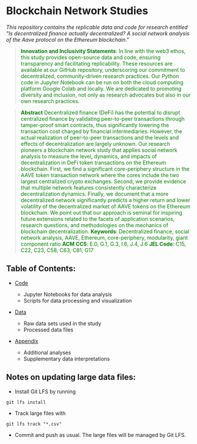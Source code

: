 # Blockchain Network Studies

*This repository contains the replicable data and code for research entitled "Is decentralized finance actually decentralized? A social network analysis of the Aave protocol on the Ethereum blockchain."*

<blockquote style="color: green;">
   <strong>Innovation and Inclusivity Statements</strong>:
   In line with the web3 ethos, this study provides open-source data and code, ensuring transparency and facilitating replicability. These resources are available at our GitHub repository, underscoring our commitment to decentralized, community-driven research practices. Our Python code in Jupyter Notebook can be run on both the cloud computing platform Google Colab and locally. We are dedicated to promoting diversity and inclusion, not only as research advocates but also in our own research practices.</p>
</blockquote>

<blockquote style="color: green;">
   <strong>Abstract</strong>
   Decentralized finance (DeFi) has the potential to disrupt centralized finance by validating peer-to-peer transactions through tamper-proof smart contracts, thus significantly lowering the transaction cost charged by financial intermediaries. However, the actual realization of peer-to-peer transactions and the levels and effects of decentralization are largely unknown. Our research pioneers a blockchain network study that applies social network analysis to measure the level, dynamics, and impacts of decentralization in DeFi token transactions on the Ethereum blockchain. First, we find a significant core-periphery structure in the AAVE token transaction network where the cores include the two largest centralized crypto exchanges. Second, we provide evidence that multiple network features consistently characterize decentralization dynamics. Finally, we document that a more decentralized network significantly predicts a higher return and lower volatility of the decentralized market of AAVE tokens on the Ethereum blockchain. We point out that our approach is seminal for inspiring future extensions related to the facets of application scenarios, research questions, and methodologies on the mechanics of blockchain decentralization.  
  <strong>Keywords</strong>: Decentralized finance, social network analysis, AAVE, Ethereum, core-periphery, modularity, giant component ratio
  <strong>ACM CCS</strong>: E.0, G.1, G.3,  I.6, J.4, J.6
  <strong>JEL Code</strong>: C15, C22, C23, C58, C63, C81, G17
</blockquote>

## Table of Contents:

- [Code](https://github.com/Blockchain-Network-Studies/BNS/tree/main/Code)
    - Jupyter Notebooks for data analysis
    - Scripts for data processing and visualization
- [Data](https://github.com/Blockchain-Network-Studies/BNS/tree/main/Data)
    - Raw data sets used in the study
    - Processed data files

- [Appendix](https://github.com/Blockchain-Network-Studies/BNS/tree/main/Appendix)
    - Additional analyses
    - Supplementary data interpretations

## Notes on updating large data files:

- Install Git LFS by running
```
git lfs install
```
- Track large files with 

```
git lfs track "*.csv"
```
- Commit and push as usual. The large files will be managed by Git LFS.
